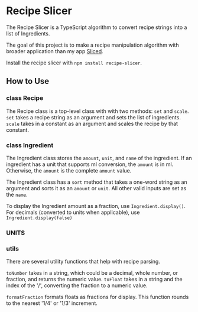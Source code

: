 # Recipe Slicer

The Recipe Slicer is a TypeScript algorithm to convert recipe strings into a list of Ingredients.

The goal of this project is to make a recipe manipulation algorithm with broader application than my app [Sliced](https://github.com/rachelrly/sliced).

Install the recipe slicer with `npm install recipe-slicer`.

## How to Use

### class Recipe

The Recipe class is a top-level class with with two methods: `set` and `scale`. `set` takes a recipe string as an argument and sets the list of ingredients. `scale` takes in a constant as an argument and scales the recipe by that constant.

### class Ingredient

The Ingredient class stores the `amount`, `unit`, and `name` of the ingredient. If an ingredient has a unit that supports ml conversion, the `amount` is in ml. Otherwise, the `amount` is the complete `amount` value.

The Ingredient class has a `sort` method that takes a one-word string as an argument and sorts it as an `amount` or `unit`. All other valid inputs are set as the `name`.

To display the Ingredient amount as a fraction, use `Ingredient.display()`. For decimals (converted to units when applicable), use `Ingredient.display(false)`

### UNITS

### utils

There are several utility functions that help with recipe parsing.

`toNumber` takes in a string, which could be a decimal, whole number, or fraction, and returns the numeric value. `toFloat` takes in a string and the index of the '/', converting the fraction to a numeric value.

`formatFraction` formats floats as fractions for display. This function rounds to the nearest '1/4' or '1/3' increment.
